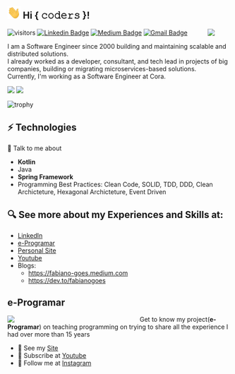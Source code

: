 <h2><img src="https://raw.githubusercontent.com/ABSphreak/ABSphreak/master/gifs/Hi.gif" width="30px"> Hi { 𝚌𝚘𝚍𝚎𝚛𝚜 }!</h2>

<img align='right' src='https://user-images.githubusercontent.com/5713670/87202985-820dcb80-c2b6-11ea-9f56-7ec461c497c3.gif' width='50"'>

![visitors](https://visitor-badge.laobi.icu/badge?page_id=fabianogoes.fabianogoes) [![Linkedin Badge](https://img.shields.io/badge/-fabianogoes-blue?style=flat-square&logo=Linkedin&logoColor=white&link=https://www.linkedin.com/in/fabianogoes/)](https://www.linkedin.com/in/fabianogoes/) [![Medium Badge](https://img.shields.io/badge/-@fabianogoes-03a57a?style=flat-square&labelColor=000000&logo=Medium&link=https://fabiano-goes.medium.com/)](https://fabiano-goes.medium.com/)
[![Gmail Badge](https://img.shields.io/badge/-fabianogoes@gmail.com-c14438?style=flat-square&logo=Gmail&logoColor=white&link=mailto:fabianogoes@gmail.com)](mailto:fabianogoes@gmail.com)


I am a Software Engineer since 2000 building and maintaining scalable and distributed solutions.   
I already worked as a developer, consultant, and tech lead in projects of big companies, building or migrating microservices-based solutions.    
Currently, I'm working as a Software Engineer at Cora.

 <div>
  <img height="180em" src="https://github-readme-stats.vercel.app/api/top-langs/?username=fabianogoes&layout=compact&langs_count=16&theme=dracula"/>
  <img height="180em" src="https://github-readme-stats.vercel.app/api?username=fabianogoes&show_icons=true&theme=dracula&include_all_commits=false&count_private=true"/>
</div>

![trophy](https://github-profile-trophy.vercel.app/?username=fabianogoes)

## ⚡ Technologies
💬 Talk to me about
- **Kotlin**
- Java
- **Spring Framework**
- Programming Best Practices: Clean Code, SOLID, TDD, DDD, Clean Archicteture, Hexagonal Archicteture, Event Driven

## :mag: See more about my Experiences and Skills at: 
  - [LinkedIn](https://www.linkedin.com/in/fabianogoes/)
  - [e-Programar](https://eprogramar.com.br)
  - [Personal Site](http://fabianogoes.com.br)
  - [Youtube](https://www.youtube.com/EnsinandoProgramar)
  - Blogs:
    - https://fabiano-goes.medium.com
    - https://dev.to/fabianogoes

## e-Programar   

<img align='left' src='https://eprogramar.com.br/assets/images/eprogramar-person.png' width='300"'>

Get to know my project(**e-Programar**) on teaching programming on trying to share all the experience I had over more than 15 years

- 🎯 See my [Site](https://www.eprogramar.com.br)
- 🔔 Subscribe at [Youtube](https://www.youtube.com/channel/UCaCxdoLt4IsWm8NUWh4IH9w)
- 🔔 Follow me at [Instagram](https://www.instagram.com/eprogramar)





